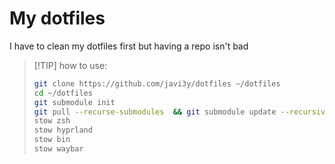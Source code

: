 # My dotfiles 
I have to clean my dotfiles first but having a repo isn't bad

>[!TIP] how to use:
>```bash
>git clone https://github.com/javi3y/dotfiles ~/dotfiles
>cd ~/dotfiles
>git submodule init
>git pull --recurse-submodules  && git submodule update --recursive
>stow zsh
>stow hyprland
>stow bin
>stow waybar
>```
